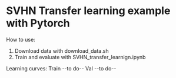 # SVHN Transfer learning example with Pytorch
How to use:
1) Download data with download_data.sh
2) Train and evaluate with SVHN_transfer_learnign.ipynb

Learning curves:
Train
--to do--
Val
--to do--
